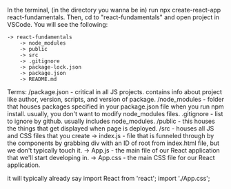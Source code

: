In the terminal, (in the directory you wanna be in) run npx create-react-app react-fundamentals. Then, cd to "react-fundamentals" and open project in VSCode. You will see the following:

    -> react-fundamentals
        -> node_modules
        -> public
        -> src
        -> .gitignore
        -> package-lock.json
        -> package.json
        -> README.md

Terms:
    /package.json - critical in all JS projects. contains info about project like author, version, scripts, and version of package.
    /node_modules - folder that houses packages specified in your package.json file when you run npm install. usually, you don't want to modify node_modules files.
    .gitignore - list to ignore by github. usually includes node_modules.
    /public - this houses the things that get displayed when page is deployed.
    /src - houses all JS and CSS files that you create
        -> index.js - file that is funneled through by the components by grabbing div with an ID of root from index.html file, but we don't typically touch it.
        -> App.js - the main file of our React application that we'll start developing in.
        -> App.css - the main CSS file for our React application.


it will typically already say
    import React from 'react';
    import './App.css';


